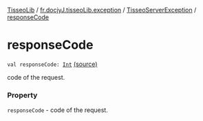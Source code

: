 [TisseoLib](../../index.md) / [fr.docjyJ.tisseoLib.exception](../index.md) / [TisseoServerException](index.md) / [responseCode](./response-code.md)

# responseCode

`val responseCode: `[`Int`](https://kotlinlang.org/api/latest/jvm/stdlib/kotlin/-int/index.html) [(source)](https://github.com/docjyJ/TisseoLib/tree/master/src/main/kotlin/fr/docjyJ/tisseoLib/exception/TisseoServerException.kt#L23)

code of the request.

### Property

`responseCode` - code of the request.